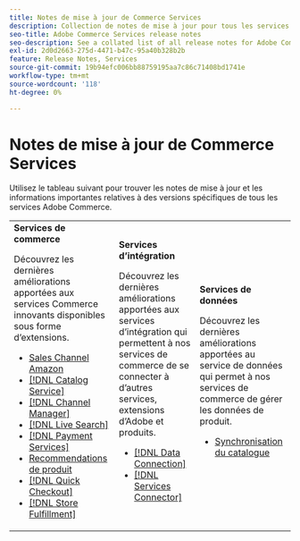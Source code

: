 ```yaml
---
title: Notes de mise à jour de Commerce Services
description: Collection de notes de mise à jour pour tous les services Commerce
seo-title: Adobe Commerce Services release notes
seo-description: See a collated list of all release notes for Adobe Commerce Services and related data and integration services.
exl-id: 2d0d2663-275d-4471-b47c-95a40b328b2b
feature: Release Notes, Services
source-git-commit: 19b94efc006bb88759195aa7c86c71408bd1741e
workflow-type: tm+mt
source-wordcount: '118'
ht-degree: 0%

---
```


# Notes de mise à jour de Commerce Services

Utilisez le tableau suivant pour trouver les notes de mise à jour et les informations importantes relatives à des versions spécifiques de tous les services Adobe Commerce.

<table>
  <tbody>
    <tr>
      <td><strong>Services de commerce</strong>
        <p>Découvrez les dernières améliorations apportées aux services Commerce innovants disponibles sous forme d’extensions.</p>
          <ul>
            <li><a href="https://experienceleague.adobe.com/docs/commerce-channels/amazon/release-notes.html">Sales Channel Amazon</a></li>
            <li><a href="https://experienceleague.adobe.com/docs/commerce-merchant-services/catalog-service/release-notes.html">[!DNL Catalog Service]</a></li>
            <li><a href="https://experienceleague.adobe.com/docs/commerce-channels/channel-manager/release-notes.html">[!DNL Channel Manager]</a></li>
            <li><a href="https://experienceleague.adobe.com/docs/commerce-merchant-services/live-search/release-notes.html">[!DNL Live Search]</a></li>
            <li><a href="https://experienceleague.adobe.com/docs/commerce-merchant-services/payment-services/release-notes.html">[!DNL Payment Services]</a></li>
            <li><a href="https://experienceleague.adobe.com/docs/commerce-merchant-services/product-recommendations/release-notes.html">Recommendations de produit</a></li>
            <li><a href="https://experienceleague.adobe.com/docs/commerce-merchant-services/quick-checkout/release-notes.html">[!DNL Quick Checkout]</a></li>
            <li><a href="https://experienceleague.adobe.com/docs/commerce-merchant-services/store-fulfillment/release-notes.html">[!DNL Store Fulfillment]</a></li>
          </ul>
        </td>
      <td><strong>Services d’intégration</strong>
        <p>Découvrez les dernières améliorations apportées aux services d’intégration qui permettent à nos services de commerce de se connecter à d’autres services, extensions d’Adobe et produits.</p>
          <ul>
            <li><a href="https://experienceleague.adobe.com/docs/commerce-merchant-services/data-connection/release-notes.html">[!DNL Data Connection]</a></li>
            <li><a href="https://experienceleague.adobe.com/docs/commerce-merchant-services/user-guides/saas.html">[!DNL Services Connector]</a></li>
          </ul>
      </td>
      <td><strong>Services de données</strong>
        <p>Découvrez les dernières améliorations apportées au service de données qui permet à nos services de commerce de gérer les données de produit.</p>
          <ul>
            <li><a href="https://experienceleague.adobe.com/docs/commerce-merchant-services/user-guides/data-services/catalog-sync.html">Synchronisation du catalogue</a></li>
          </ul>
      </td>
    </tr>
  </tbody>
</table>
